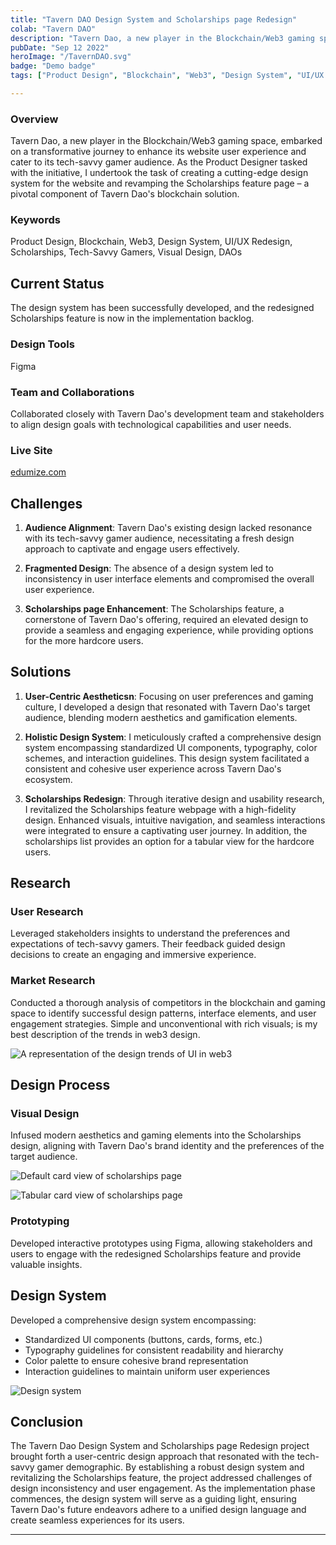 ```yaml
---
title: "Tavern DAO Design System and Scholarships page Redesign"
colab: "Tavern DAO"
description: "Tavern Dao, a new player in the Blockchain/Web3 gaming space, embarked on a transformative journey to enhance its website user experience and cater to its tech-savvy gamer audience."
pubDate: "Sep 12 2022"
heroImage: "/TavernDAO.svg"
badge: "Demo badge"
tags: ["Product Design", "Blockchain", "Web3", "Design System", "UI/UX Redesign", "Visual Design"]

---
```


### Overview

Tavern Dao, a new player in the Blockchain/Web3 gaming space, embarked on a transformative journey to enhance its website user experience and cater to its tech-savvy gamer audience. As the Product Designer tasked with the initiative, I undertook the task of creating a cutting-edge design system for the website and revamping the Scholarships feature page – a pivotal component of Tavern Dao's blockchain solution.

### Keywords

Product Design, Blockchain, Web3, Design System, UI/UX Redesign, Scholarships, Tech-Savvy Gamers, Visual Design, DAOs


## Current Status

The design system has been successfully developed, and the redesigned Scholarships feature is now in the implementation backlog.

### Design Tools

Figma


### Team and Collaborations

Collaborated closely with Tavern Dao's development team and stakeholders to align design goals with technological capabilities and user needs.

### Live Site

[edumize.com](http://edumize.com)

## Challenges

1. **Audience Alignment**: Tavern Dao's existing design lacked resonance with its tech-savvy gamer audience, necessitating a fresh design approach to captivate and engage users effectively.

2. **Fragmented Design**: The absence of a design system led to inconsistency in user interface elements and compromised the overall user experience.

3. **Scholarships page Enhancement**: The Scholarships feature, a cornerstone of Tavern Dao's offering, required an elevated design to provide a seamless and engaging experience, while providing options for the more hardcore users.


## Solutions

1. **User-Centric Aestheticsn**: Focusing on user preferences and gaming culture, I developed a design that resonated with Tavern Dao's target audience, blending modern aesthetics and gamification elements.

2. **Holistic Design System**: I meticulously crafted a comprehensive design system encompassing standardized UI components, typography, color schemes, and interaction guidelines. This design system facilitated a consistent and cohesive user experience across Tavern Dao's ecosystem.

3. **Scholarships Redesign**: Through iterative design and usability research, I revitalized the Scholarships feature webpage with a high-fidelity design. Enhanced visuals, intuitive navigation, and seamless interactions were integrated to ensure a captivating user journey. In addition, the scholarships list provides an option for a tabular view for the hardcore users.


## Research

### User Research

Leveraged stakeholders insights to understand the preferences and expectations of tech-savvy gamers. Their feedback guided design decisions to create an engaging and immersive experience.

<!-- ![User Persona of targeted audience member](/post1/post1a.png) -->

### Market Research

Conducted a thorough analysis of competitors in the blockchain and gaming space to identify successful design patterns, interface elements, and user engagement strategies. Simple and unconventional with rich visuals; is my best description of the trends in web3 design. 

![A representation of the design trends of UI in web3](/TavernDAO/Competitors.jpg)

## Design Process

### Visual Design

Infused modern aesthetics and gaming elements into the Scholarships design, aligning with Tavern Dao's brand identity and the preferences of the target audience.

![Default card view of scholarships page](/TavernDAO/CardView.png)

![Tabular card view of scholarships page](/TavernDAO/TabularView.png)


### Prototyping

Developed interactive prototypes using Figma, allowing stakeholders and users to engage with the redesigned Scholarships feature and provide valuable insights.

<!-- ![High Fidelity design examples](/post1/post1b.png) -->

## Design System

Developed a comprehensive design system encompassing:

- Standardized UI components (buttons, cards, forms, etc.)
- Typography guidelines for consistent readability and hierarchy
- Color palette to ensure cohesive brand representation
- Interaction guidelines to maintain uniform user experiences

![Design system](/TavernDAO/DesignSystem.png)

<!-- ## User Testing

### Usability Testing

A group of prospective students interacted with the interactive prototypes to evaluate the user-friendliness, navigation, and overall experience.

### Feedback Incorporation

Insights from user testing were integrated into the design to refine user flows, improve navigation, and optimize user interactions. -->

## Conclusion

The Tavern Dao Design System and Scholarships page Redesign project brought forth a user-centric design approach that resonated with the tech-savvy gamer demographic. By establishing a robust design system and revitalizing the Scholarships feature, the project addressed challenges of design inconsistency and user engagement. As the implementation phase commences, the design system will serve as a guiding light, ensuring Tavern Dao's future endeavors adhere to a unified design language and create seamless experiences for its users.

<!-- ![Colors & Typography of the Design system](/post1/Colours.png) -->

---

